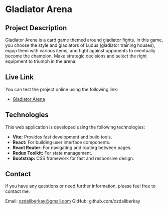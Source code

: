 # Gladiator Arena

## Project Description

Gladiator Arena is a card game themed around gladiator fights. In this game, you choose the style and gladiators of Ludus (gladiator training houses), equip them with various items, and fight against opponents to eventually become the champion. Make strategic decisions and select the right equipment to triumph in the arena.

## Live Link

You can test the project online using the following link:
- [Gladiator Arena](https://ozdaliberkay.github.io/gladiator-arena/)

## Technologies

This web application is developed using the following technologies:

- **Vite:** Provides fast development and build tools.
- **React:** For building user interface components.
- **React Router:** For navigating and routing between pages.
- **Redux Toolkit:** For state management.
- **Bootstrap:** CSS framework for fast and responsive design.

## Contact
If you have any questions or need further information, please feel free to contact me:

Email: ozdaliberkay@gmail.com
GitHub: github.com/ozdaliberkay
